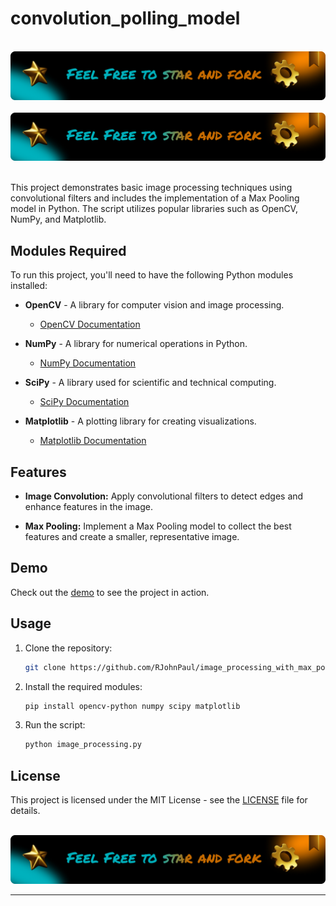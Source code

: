 # convolution_polling_model

<div align="center">
  <br>
      <img src="https://github.com/RJohnPaul/Linear_regression_model/blob/b522fa2641a3a36642a5a95798a1da90abbb8223/Frame%2012.png" alt="Project Banner">
  </br>
</div>

<div align="center">
  <br>
      <img src="https://github.com/RJohnPaul/Linear_regression_model/blob/b522fa2641a3a36642a5a95798a1da90abbb8223/Frame%2012.png" alt="Project Banner">
  </br>
</div>
</br>

This project demonstrates basic image processing techniques using convolutional filters and includes the implementation of a Max Pooling model in Python. The script utilizes popular libraries such as OpenCV, NumPy, and Matplotlib.

## Modules Required

To run this project, you'll need to have the following Python modules installed:

- **OpenCV** - A library for computer vision and image processing.
  - [OpenCV Documentation](https://docs.opencv.org/)

- **NumPy** - A library for numerical operations in Python.
  - [NumPy Documentation](https://numpy.org/doc/)

- **SciPy** - A library used for scientific and technical computing.
  - [SciPy Documentation](https://docs.scipy.org/)

- **Matplotlib** - A plotting library for creating visualizations.
  - [Matplotlib Documentation](https://matplotlib.org/stable/contents.html)

## Features

- **Image Convolution:** Apply convolutional filters to detect edges and enhance features in the image.

- **Max Pooling:** Implement a Max Pooling model to collect the best features and create a smaller, representative image.

## Demo

Check out the [demo](http://bit.ly/demo_mod_run) to see the project in action.

## Usage

1. Clone the repository:

   ```bash
   git clone https://github.com/RJohnPaul/image_processing_with_max_pooling.git
   ```

2. Install the required modules:

   ```bash
   pip install opencv-python numpy scipy matplotlib
   ```

3. Run the script:

   ```bash
   python image_processing.py
   ```

## License

This project is licensed under the MIT License - see the [LICENSE](LICENSE) file for details.

<div align="center">
  <br>
      <img src="https://github.com/RJohnPaul/Linear_regression_model/blob/b522fa2641a3a36642a5a95798a1da90abbb8223/Frame%2012.png" alt="Project Banner">
  </br>
</div>

---
